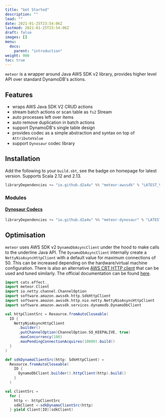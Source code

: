 ```yaml
---
title: "Get Started"
description: ""
lead: ""
date: 2021-01-25T23:54:06Z
lastmod: 2021-01-25T23:54:06Z
draft: false
images: []
menu: 
  docs:
    parent: "introduction"
weight: 900
toc: true
---
```


`meteor` is a wrapper around Java AWS SDK v2 library, provides higher level API over standard 
DynamoDB's actions. 

## Features

* wraps AWS Java SDK V2 CRUD actions
* stream batch actions or scan table as `fs2` Stream
* auto processes left over items
* auto remove duplication in batch actions
* support DynamoDB's single table design
* provides codec as a simple abstraction and syntax on top of `AttributeValue`
* support `Dynosaur` codec library

## Installation

Add the following to your `build.sbt`, see the badge on homepage for latest version. Supports Scala 
2.12 and 2.13.

```scala
libraryDependencies += "io.github.d2a4u" %% "meteor-awssdk" % "LATEST_VERSION"
```

### Modules

#### [Dynosaur Codecs](https://systemfw.org/dynosaur)

```scala
libraryDependencies += "io.github.d2a4u" %% "meteor-dynosaur" % "LATEST_VERSION"
```

## Optimisation

`meteor` uses AWS SDK v2 `DynamoDbAsyncClient` under the hood to make calls to the underline Java
API. The `DynamoDbAsyncClient` internally create a `NettyNioAsyncHttpClient` with a default value
for maximum connections of 50. This can be increased depending on the hardware/virtual machine
configuration. There is also an alternative [AWS CRT HTTP client](https://aws.amazon.com/about-aws/whats-new/2020/09/aws-crt-http-client-in-aws-sdk-for-java-2x/) 
that can be used and tuned similarly. The official documentation can be found [here](https://docs.aws.amazon.com/sdk-for-java/latest/developer-guide/http-configuration-netty.html).

```scala
import cats.effect._
import meteor.Client
import io.netty.channel.ChannelOption
import software.amazon.awssdk.http.SdkHttpClient
import software.amazon.awssdk.http.nio.netty.NettyNioAsyncHttpClient
import software.amazon.awssdk.services.dynamodb.DynamoDbClient

val httpClientSrc = Resource.fromAutoCloseable(
  IO {
    NettyNioAsyncHttpClient
      .builder()
      .putChannelOption(ChannelOption.SO_KEEPALIVE, true)
      .maxConcurrency(100)
      .maxPendingConnectionAcquires(10000).build()
  }
)

def sdkDynamoClientSrc(http: SdkHttpClient) =
  Resource.fromAutoCloseable(
    IO {
      DynamoDbClient.builder().httpClient(http).build()
    }
  )

val clientSrc =
  for {
    http <- httpClientSrc
    sdkClient <-sdkDynamoClientSrc(http)
  } yield Client[IO](sdkClient)
```
